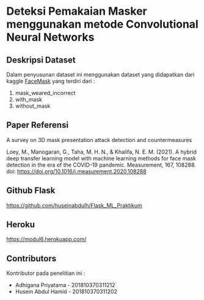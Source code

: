 # Deteksi Pemakaian Masker menggunakan metode Convolutional Neural Networks

## Deskripsi Dataset 
Dalam penyusunan dataset ini menggunakan dataset yang didapatkan dari kaggle [FaceMask](https://www.kaggle.com/vijaykumar1799/face-mask-detection) yang terdiri dari :
1. mask_weared_incorrect
2. with_mask
3. without_mask

## Paper Referensi
A survey on 3D mask presentation attack detection and countermeasures

Loey, M., Manogaran, G., Taha, M. H. N., & Khalifa, N. E. M. (2021). A hybrid deep transfer learning model with machine learning methods for face mask detection in the era of the COVID-19 pandemic. Measurement, 167, 108288. doi: https://doi.org/10.1016/j.measurement.2020.108288

## Github Flask
https://github.com/huseinabdulh/Flask_ML_Praktikum

## Heroku
https://modul6.herokuapp.com/


## Contributors
Kontributor pada penelitian ini :
* Adhigana Priyatama - 201810370311212
* Husein Abdul Hamid - 201810370311202
